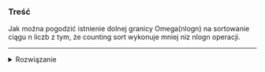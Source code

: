 ### Treść
Jak można pogodzić istnienie dolnej granicy Omega(nlogn) na sortowanie ciągu n liczb z tym, że counting sort wykonuje mniej niz nlogn operacji.

------
<details><summary>Rozwiązanie</summary>
<p>

